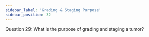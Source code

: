 ```yaml
---
sidebar_label: 'Grading & Staging Purpose'
sidebar_position: 32
---
```

Question 29: What is the purpose of grading and staging a tumor?